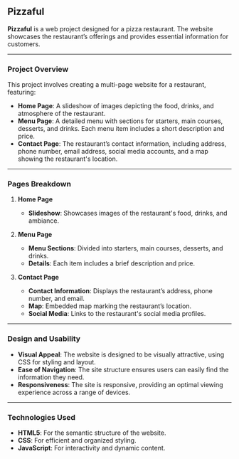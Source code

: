 ## Pizzaful

**Pizzaful** is a web project designed for a pizza restaurant. The website showcases the restaurant’s offerings and provides essential information for customers.

---

### Project Overview

This project involves creating a multi-page website for a restaurant, featuring:

- **Home Page**: A slideshow of images depicting the food, drinks, and atmosphere of the restaurant.
- **Menu Page**: A detailed menu with sections for starters, main courses, desserts, and drinks. Each menu item includes a short description and price.
- **Contact Page**: The restaurant’s contact information, including address, phone number, email address, social media accounts, and a map showing the restaurant's location.

---

### Pages Breakdown

1. **Home Page**
    - **Slideshow**: Showcases images of the restaurant's food, drinks, and ambiance.
  
2. **Menu Page**
    - **Menu Sections**: Divided into starters, main courses, desserts, and drinks.
    - **Details**: Each item includes a brief description and price.
  
3. **Contact Page**
    - **Contact Information**: Displays the restaurant’s address, phone number, and email.
    - **Map**: Embedded map marking the restaurant’s location.
    - **Social Media**: Links to the restaurant's social media profiles.

---

### Design and Usability

- **Visual Appeal**: The website is designed to be visually attractive, using CSS for styling and layout.
- **Ease of Navigation**: The site structure ensures users can easily find the information they need.
- **Responsiveness**: The site is responsive, providing an optimal viewing experience across a range of devices.

---

### Technologies Used

- **HTML5**: For the semantic structure of the website.
- **CSS**: For efficient and organized styling.
- **JavaScript**: For interactivity and dynamic content.

